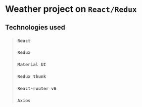 # Weather project on `React/Redux`

## Technologies used

>### `React`
>### `Redux`
>### `Material UI`
>### `Redux thunk`
>### `React-router v6`
>### `Axios` 
